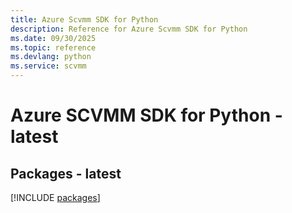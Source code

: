 ```yaml
---
title: Azure Scvmm SDK for Python
description: Reference for Azure Scvmm SDK for Python
ms.date: 09/30/2025
ms.topic: reference
ms.devlang: python
ms.service: scvmm
---
```

# Azure SCVMM SDK for Python - latest
## Packages - latest
[!INCLUDE [packages](scvmm-index.md)]